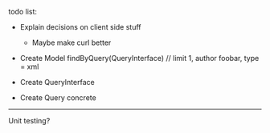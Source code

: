 todo list:

- Explain decisions on client side stuff
    - Maybe make curl better

- Create Model
    findByQuery(QueryInterface) // limit 1, author foobar, type = xml

- Create QueryInterface

- Create Query concrete

------

Unit testing?
